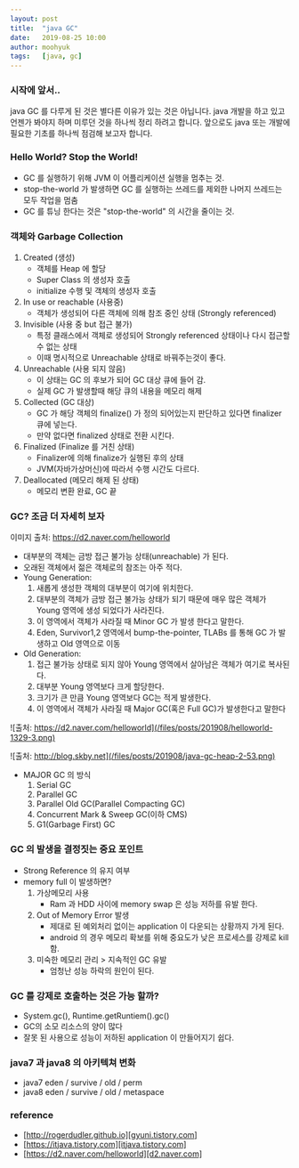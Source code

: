 ```yaml
---
layout: post
title:  "java GC"
date:   2019-08-25 10:00
author: moohyuk
tags:	[java, gc]
---
```

### 시작에 앞서.. 
java GC 를 다루게 된 것은 별다른 이유가 있는 것은 아닙니다. java 개발을 하고 있고 언젠가 봐야지 하며 미루던 것을 하나씩 정리 하려고 합니다. 앞으로도 java 또는 개발에 필요한 기초를 하나씩 점검해 보고자 합니다.

### Hello World? Stop the World!
- GC 를 실행하기 위해 JVM 이 어플리케이션 실행을 멈추는 것.
- stop-the-world 가 발생하면 GC 를 실행하는 쓰레드를 제외한 나머지 쓰레드는 모두 작업을 멈춤
- GC 를 튜닝 한다는 것은 "stop-the-world" 의 시간을 줄이는 것.


### 객체와 Garbage Collection 
1. Created (생성)
    - 객체를 Heap 에 할당
    - Super Class 의 생성자 호출
    - initialize 수행 및 객체의 생성자 호출
2. In use or reachable (사용중)
    - 객체가 생성되어 다른 객체에 의해 참조 중인 상태 (Strongly referenced)
3. Invisible (사용 중 but 접근 불가)
    - 특정 클래스에서 객체로 생성되어 Strongly referenced 상태이나 다시 접근할 수 없는 상태
    - 이때 명시적으로 Unreachable 상태로 바꿔주는것이 좋다.
4. Unreachable (사용 되지 않음)
    - 이 상태는 GC 의 후보가 되어 GC 대상 큐에 들어 감.
    - 실제 GC 가 발생할때 해당 큐의 내용을 메모리 해제
5. Collected (GC 대상)
    - GC 가 해당 객체의 finalize() 가 정의 되어있는지 판단하고 있다면 finalizer 큐에 넣는다.
    - 만약 없다면 finalized 상태로 전환 시킨다.
6. Finalized (Finalize 를 거친 상태)
    - Finalizer에 의해 finalize가 실행된 후의 상태
    - JVM(자바가상머신)에 따라서 수행 시간도 다르다.
7. Deallocated (메모리 해제 된 상태)
    - 메모리 변환 완료, GC 끝


### GC? 조금 더 자세히 보자
이미지 출처: https://d2.naver.com/helloworld

- 대부분의 객체는 금방 접근 불가능 상태(unreachable) 가 된다.
- 오래된 객체에서 젊은 객체로의 참조는 아주 적다.
- Young Generation:
    1. 새롭게 생성한 객체의 대부분이 여기에 위치한다. 
    2. 대부분의 객체가 금방 접근 불가능 상태가 되기 때문에 매우 많은 객체가 Young 영역에 생성 되었다가 사라진다. 
    3. 이 영역에서 객체가 사라질 때 Minor GC 가 발생 한다고 말한다.
    4. Eden, Survivor1,2 영역에서 bump-the-pointer, TLABs 를 통해 GC 가 발생하고 Old 영역으로 이동
- Old Generation:
    1. 접근 불가능 상태로 되지 않아 Young 영역에서 살아남은 객체가 여기로 복사된다. 
    2. 대부분 Young 영역보다 크게 할당한다.
    3. 크기가 큰 만큼 Young 영역보다 GC는 적게 발생한다. 
    4. 이 영역에서 객체가 사라질 때 Major GC(혹은 Full GC)가 발생한다고 말한다

![출처: https://d2.naver.com/helloworld](/files/posts/201908/helloworld-1329-3.png)

![출처: http://blog.skby.net](/files/posts/201908/java-gc-heap-2-53.png)



- MAJOR GC 의 방식
    1. Serial GC  
    2. Parallel GC  
    3. Parallel Old GC(Parallel Compacting GC)  
    4. Concurrent Mark & Sweep GC(이하 CMS)  
    5. G1(Garbage First) GC  



### GC 의 발생을 결정짓는 중요 포인트
- Strong Reference 의 유지 여부
- memory full 이 발생하면?
    1. 가상메모리 사용
        - Ram 과 HDD 사이에 memory swap 은 성능 저하를 유발 한다.
    2. Out of Memory Error 발생
        - 제대로 된 예외처리 없이는 application 이 다운되는 상황까지 가게 된다.
        - android 의 경우 메모리 확보를 위해 중요도가 낮은 프로세스를 강제로 kill 함.
    3. 미숙한 메모리 관리 > 지속적인 GC 유발
        - 엄청난 성능 하락의 원인이 된다.


### GC 를 강제로 호출하는 것은 가능 할까?

- System.gc(), Runtime.getRuntiem().gc()
- GC의 소모 리소스의 양이 많다
- 잘못 된 사용으로 성능이 저하된 application 이 만들어지기 쉽다.


### java7  과 java8 의 아키텍쳐 변화
- java7
eden / survive / old / perm  
- java8
eden / survive / old / metaspace 

### reference
  * [http://rogerdudler.github.io][gyuni.tistory.com]  
  * [https://itjava.tistory.com][itjava.tistory.com]  
  * [https://d2.naver.com/helloworld][d2.naver.com]  

[gyuni.tistory.com]: https://gyuni.tistory.com/69
[itjava.tistory.com]: https://itjava.tistory.com/37
[d2.naver.com]: https://d2.naver.com/helloworld/1329